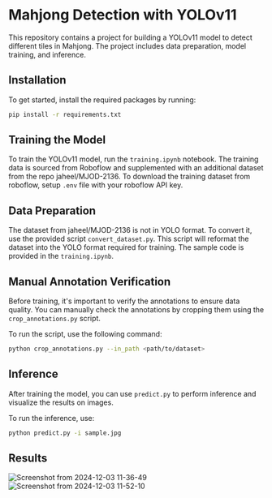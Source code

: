 # Mahjong Detection with YOLOv11
This repository contains a project for building a YOLOv11 model to detect different tiles in Mahjong. The project includes data preparation, model training, and inference.

## Installation

To get started, install the required packages by running:

```bash
pip install -r requirements.txt
```

## Training the Model

To train the YOLOv11 model, run the `training.ipynb` notebook. The training data is sourced from Roboflow and supplemented with an additional dataset from the repo jaheel/MJOD-2136. To download the training dataset from roboflow, setup `.env` file with your roboflow API key. 

## Data Preparation

The dataset from jaheel/MJOD-2136 is not in YOLO format. To convert it, use the provided script `convert_dataset.py`. This script will reformat the dataset into the YOLO format required for training. The sample code is provided in the `training.ipynb`.

## Manual Annotation Verification

Before training, it's important to verify the annotations to ensure data quality. You can manually check the annotations by cropping them using the `crop_annotations.py` script. 

To run the script, use the following command:

```bash
python crop_annotations.py --in_path <path/to/dataset>
```

## Inference

After training the model, you can use `predict.py` to perform inference and visualize the results on images.

To run the inference, use:

```bash
python predict.py -i sample.jpg
```

## Results
![Screenshot from 2024-12-03 11-36-49](https://github.com/user-attachments/assets/5addf5f9-607a-4740-8aa3-2b6675907f70)
![Screenshot from 2024-12-03 11-52-10](https://github.com/user-attachments/assets/1f8f2d8d-2b3a-4f88-bcd9-7675fab418ab)

